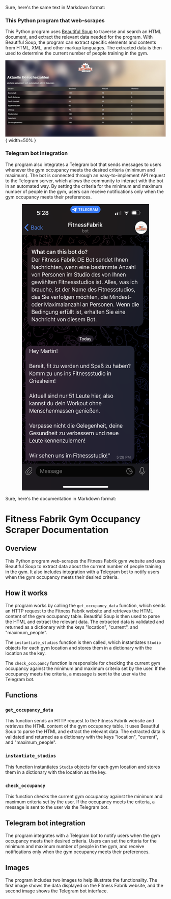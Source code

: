 Sure, here's the same text in Markdown format:

### This Python program that web-scrapes

This Python program uses [Beautiful Soup](https://www.crummy.com/software/BeautifulSoup/bs4/doc/) to traverse and search an HTML document, and extract the relevant data needed for the program. With Beautiful Soup, the program can extract specific elements and contents from HTML, XML, and other markup languages. The extracted data is then used to determine the current number of people training in the gym.

![An image of the Fitness Fabrik Website data](./images/Fitness-Fabrik-Web-Page.png){ width=50% }

### Telegram bot integration

The program also integrates a Telegram bot that sends messages to users whenever the gym occupancy meets the desired criteria (minimum and maximum). The bot is connected through an easy-to-implement API request to the Telegram server, which allows the community to interact with the bot in an automated way. By setting the criteria for the minimum and maximum number of people in the gym, users can receive notifications only when the gym occupancy meets their preferences.

<div style="text-align:center">
    <img alt="An image of the Fitness Fabrik Telegram Bot" src="./images/Fitness-Fabrik-Telegram-Bot.png"  width="400" height="900">
</div>




Sure, here's the documentation in Markdown format:

# Fitness Fabrik Gym Occupancy Scraper Documentation

## Overview
This Python program web-scrapes the Fitness Fabrik gym website and uses Beautiful Soup to extract data about the current number of people training in the gym. It also includes integration with a Telegram bot to notify users when the gym occupancy meets their desired criteria.

## How it works
The program works by calling the `get_occupancy_data` function, which sends an HTTP request to the Fitness Fabrik website and retrieves the HTML content of the gym occupancy table. Beautiful Soup is then used to parse the HTML and extract the relevant data. The extracted data is validated and returned as a dictionary with the keys "location", "current", and "maximum_people".

The `instantiate_studios` function is then called, which instantiates `Studio` objects for each gym location and stores them in a dictionary with the location as the key.

The `check_occupancy` function is responsible for checking the current gym occupancy against the minimum and maximum criteria set by the user. If the occupancy meets the criteria, a message is sent to the user via the Telegram bot.

## Functions
### `get_occupancy_data`
This function sends an HTTP request to the Fitness Fabrik website and retrieves the HTML content of the gym occupancy table. It uses Beautiful Soup to parse the HTML and extract the relevant data. The extracted data is validated and returned as a dictionary with the keys "location", "current", and "maximum_people".

### `instantiate_studios`
This function instantiates `Studio` objects for each gym location and stores them in a dictionary with the location as the key.

### `check_occupancy`
This function checks the current gym occupancy against the minimum and maximum criteria set by the user. If the occupancy meets the criteria, a message is sent to the user via the Telegram bot.

## Telegram bot integration
The program integrates with a Telegram bot to notify users when the gym occupancy meets their desired criteria. Users can set the criteria for the minimum and maximum number of people in the gym, and receive notifications only when the gym occupancy meets their preferences.

## Images
The program includes two images to help illustrate the functionality. The first image shows the data displayed on the Fitness Fabrik website, and the second image shows the Telegram bot interface.